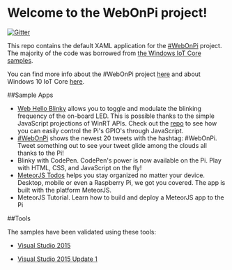 # Welcome to the WebOnPi project!

[![Gitter](https://badges.gitter.im/MicrosoftEdge/WebOnPi.svg)](https://gitter.im/MicrosoftEdge/WebOnPi?utm_source=badge&utm_medium=badge&utm_campaign=pr-badge)

This repo contains the default XAML application for the [#WebOnPi](https://twitter.com/search?f=tweets&vertical=default&q=%23WebOnPi) project. The majority of the code was borrowed from [the Windows IoT Core samples](https://github.com/ms-iot/samples/tree/develop/IoTCoreDefaultApp).

You can find more info about the #WebOnPi project [here](http://aka.ms/webonpi) and about Windows 10 IoT Core [here](http://windowsondevices.com).

##Sample Apps


- [Web Hello Blinky](https://github.com/seksenov/WebHelloBlinky) allows you to toggle and modulate the blinking frequency of the on-board LED. This is possible thanks to the simple JavaScript projections of WinRT APIs. Check out the [repo](https://github.com/seksenov/WebHelloBlinky) to see how you can easily control the Pi's GPIO's through JavaScript. 
- [#WebOnPi](https://github.com/csuwildcat/webonpi) shows the newest 20 tweets with the hashtag: #WebOnPi. Tweet something out to see your tweet glide among the clouds all thanks to the Pi! 
- Blinky with CodePen. CodePen's power is now available on the Pi. Play with HTML, CSS, and JavaScript on the fly! 
- [MeteorJS Todos](https://github.com/seksenov/WindowsToDos) helps you stay organized no matter your device. Desktop, mobile or even a Raspberry Pi, we got you covered. The app is built with the platform MeteorJS. 
- MeteorJS Tutorial. Learn how to build and deploy a MeteorJS app to the Pi 



##Tools

The samples have been validated using these tools:

* [Visual Studio 2015](http://go.microsoft.com/fwlink/?LinkID=534599)

* [Visual Studio 2015 Update 1](http://go.microsoft.com/fwlink/?LinkID=691134)

